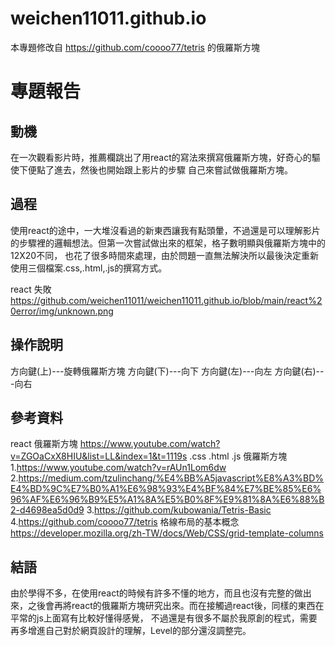 # weichen11011.github.io
本專題修改自 https://github.com/coooo77/tetris 的俄羅斯方塊

# 專題報告

## 動機
在一次觀看影片時，推薦欄跳出了用react的寫法來撰寫俄羅斯方塊，好奇心的驅使下便點了進去，然後也開始跟上影片的步驟
自己來嘗試做俄羅斯方塊。

## 過程
使用react的途中，一大堆沒看過的新東西讓我有點頭暈，不過還是可以理解影片的步驟裡的邏輯想法。但第一次嘗試做出來的框架，格子數明顯與俄羅斯方塊中的12X20不同，
也花了很多時間來處理，由於問題一直無法解決所以最後決定重新使用三個檔案.css,.html,.js的撰寫方式。

react 失敗 https://github.com/weichen11011/weichen11011.github.io/blob/main/react%20error/img/unknown.png
## 操作說明
方向鍵(上)---旋轉俄羅斯方塊
方向鍵(下)---向下
方向鍵(左)---向左
方向鍵(右)---向右

## 參考資料
react 俄羅斯方塊 https://www.youtube.com/watch?v=ZGOaCxX8HIU&list=LL&index=1&t=1119s
.css .html .js 俄羅斯方塊 
1.https://www.youtube.com/watch?v=rAUn1Lom6dw                2.https://medium.com/tzulinchang/%E4%BB%A5javascript%E8%A3%BD%E4%BD%9C%E7%B0%A1%E6%98%93%E4%BF%84%E7%BE%85%E6%96%AF%E6%96%B9%E5%A1%8A%E5%B0%8F%E9%81%8A%E6%88%B2-d4698ea5d0d9
3.https://github.com/kubowania/Tetris-Basic
4.https://github.com/coooo77/tetris
格線布局的基本概念 https://developer.mozilla.org/zh-TW/docs/Web/CSS/grid-template-columns

## 結語
由於學得不多，在使用react的時候有許多不懂的地方，而且也沒有完整的做出來，之後會再將react的俄羅斯方塊研究出來。而在接觸過react後，同樣的東西在平常的js上面寫有比較好懂得感覺，
不過還是有很多不屬於我原創的程式，需要再多增進自己對於網頁設計的理解，Level的部分還沒調整完。


